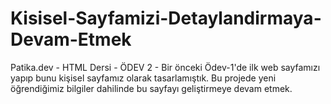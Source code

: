 # Kisisel-Sayfamizi-Detaylandirmaya-Devam-Etmek
Patika.dev - HTML Dersi - ÖDEV 2 - Bir önceki Ödev-1'de ilk web sayfamızı yapıp bunu kişisel sayfamız olarak tasarlamıştık. Bu projede yeni öğrendiğimiz bilgiler dahilinde bu sayfayı geliştirmeye devam etmek.
